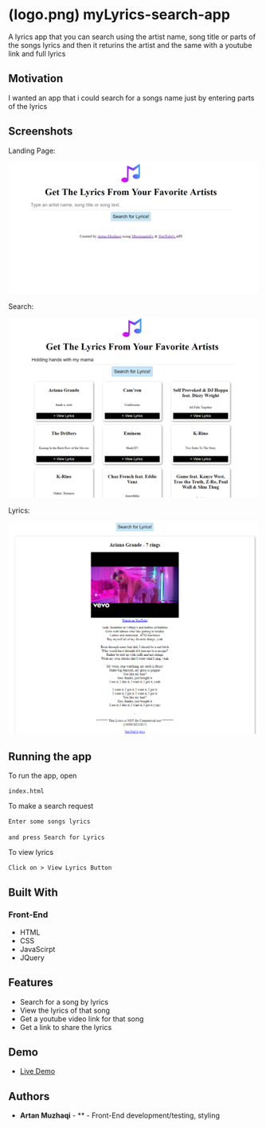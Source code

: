 <!-- # myLyrics-search-app-->
# (logo.png) myLyrics-search-app

A lyrics app that you can search using the artist name, song title or parts of the songs lyrics and then it returins the artist and the same with a youtube link and full lyrics

## Motivation

I wanted an app that i could search for a songs name just by entering parts of the lyrics

## Screenshots
Landing Page:

![front page](front-page.png)

Search:

![search](search-result.png)

Lyrics:

![lyrics](lyrics.png)

## Running the app

To run the app, open
```
index.html
```
To make a search request
```
Enter some songs lyrics

and press Search for Lyrics
```
To view lyrics
```
Click on > View Lyrics Button
```
## Built With

### Front-End
* HTML
* CSS
* JavaScirpt
* JQuery

## Features

* Search for a song by lyrics
* View the lyrics of that song
* Get a youtube video link for that song
* Get a link to share the lyrics

## Demo

- [Live Demo](https://muzhaqi16.github.io/myLyrics-search-app/)

## Authors

* **Artan Muzhaqi** - ** - Front-End development/testing, styling


